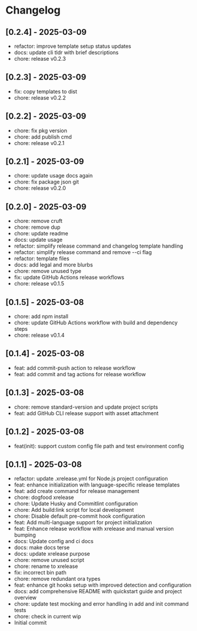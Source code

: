 # Changelog

## [0.2.4] - 2025-03-09

* refactor: improve template setup status updates
* docs: update cli tldr with brief descriptions
* chore: release v0.2.3

## [0.2.3] - 2025-03-09

* fix: copy templates to dist
* chore: release v0.2.2

## [0.2.2] - 2025-03-09

* chore: fix pkg version
* chore: add publish cmd
* chore: release v0.2.1

## [0.2.1] - 2025-03-09

* chore: update usage docs again
* chore: fix package json git
* chore: release v0.2.0

## [0.2.0] - 2025-03-09

* chore: remove cruft
* chore: remove dup
* chore: update readme
* docs: update usage
* refactor: simplify release command and changelog template handling
* refactor: simplify release command and remove --ci flag
* refactor: template files
* docs:  add legal and more blurbs
* chore: remove unused type
* fix: update GitHub Actions release workflows
* chore: release v0.1.5

## [0.1.5] - 2025-03-08

* chore: add npm install
* chore: update GitHub Actions workflow with build and dependency steps
* chore: release v0.1.4

## [0.1.4] - 2025-03-08

* feat: add commit-push action to release workflow
* feat: add commit and tag actions for release workflow

## [0.1.3] - 2025-03-08

- chore: remove standard-version and update project scripts
- feat: add GitHub CLI release support with asset attachment

## [0.1.2] - 2025-03-08

- feat(init): support custom config file path and test environment config

## [0.1.1] - 2025-03-08

- refactor: update .xrelease.yml for Node.js project configuration
- feat: enhance initialization with language-specific release templates
- feat: add create command for release management
- chore: dogfood xrelease
- chore: Update Husky and Commitlint configuration
- chore: Add build:link script for local development
- chore: Disable default pre-commit hook configuration
- feat: Add multi-language support for project initialization
- feat: Enhance release workflow with xrelease and manual version bumping
- docs: Update config and ci docs
- docs: make docs terse
- docs: update xrelease purpose
- chore: remove unused script
- chore: rename to xrelease
- fix: incorrect bin path
- chore: remove redundant ora types
- feat: enhance git hooks setup with improved detection and configuration
- docs: add comprehensive README with quickstart guide and project overview
- chore: update test mocking and error handling in add and init command tests
- chore: check in current wip
- Initial commit
